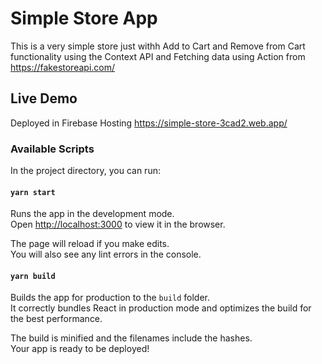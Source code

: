 # Simple Store App

This is a very simple store just withh Add to Cart and Remove from Cart functionality using the Context API and Fetching data using Action from https://fakestoreapi.com/

## Live Demo

Deployed in Firebase Hosting
https://simple-store-3cad2.web.app/

### Available Scripts

In the project directory, you can run:

#### `yarn start`

Runs the app in the development mode.\
Open [http://localhost:3000](http://localhost:3000) to view it in the browser.

The page will reload if you make edits.\
You will also see any lint errors in the console.

#### `yarn build`

Builds the app for production to the `build` folder.\
It correctly bundles React in production mode and optimizes the build for the best performance.

The build is minified and the filenames include the hashes.\
Your app is ready to be deployed!
